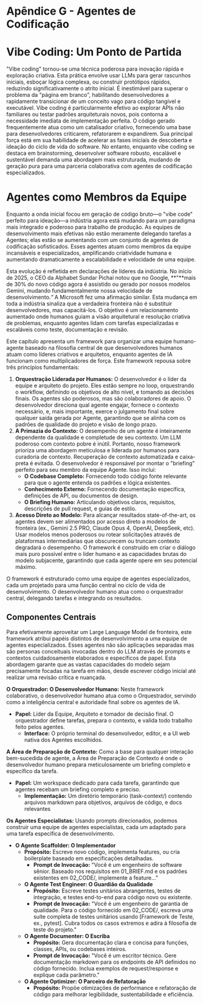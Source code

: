 # Apêndice G - Agentes de Codificação

# Vibe Coding: Um Ponto de Partida

"Vibe coding" tornou-se uma técnica poderosa para inovação rápida e exploração criativa. Esta prática envolve usar LLMs para gerar rascunhos iniciais, esboçar lógica complexa, ou construir protótipos rápidos, reduzindo significativamente o atrito inicial. É inestimável para superar o problema da "página em branco", habilitando desenvolvedores a rapidamente transicionar de um conceito vago para código tangível e executável. Vibe coding é particularmente efetivo ao explorar APIs não familiares ou testar padrões arquiteturais novos, pois contorna a necessidade imediata de implementação perfeita. O código gerado frequentemente atua como um catalisador criativo, fornecendo uma base para desenvolvedores criticarem, refatorarem e expandirem. Sua principal força está em sua habilidade de acelerar as fases iniciais de descoberta e ideação do ciclo de vida do software. No entanto, enquanto vibe coding se destaca em brainstorming, desenvolver software robusto, escalável e sustentável demanda uma abordagem mais estruturada, mudando de geração pura para uma parceria colaborativa com agentes de codificação especializados.

# Agentes como Membros da Equipe

Enquanto a onda inicial focou em geração de código bruto—o "vibe code" perfeito para ideação—a indústria agora está mudando para um paradigma mais integrado e poderoso para trabalho de produção. As equipes de desenvolvimento mais efetivas não estão meramente delegando tarefas a Agentes; elas estão se aumentando com um conjunto de agentes de codificação sofisticados. Esses agentes atuam como membros da equipe incansáveis e especializados, amplificando criatividade humana e aumentando dramaticamente a escalabilidade e velocidade de uma equipe.

Esta evolução é refletida em declarações de líderes da indústria. No início de 2025, o CEO da Alphabet Sundar Pichai notou que no Google, **"**mais de 30% do novo código agora é assistido ou gerado por nossos modelos Gemini, mudando fundamentalmente nossa velocidade de desenvolvimento.*"* A Microsoft fez uma afirmação similar. Esta mudança em toda a indústria sinaliza que a verdadeira fronteira não é substituir desenvolvedores, mas capacitá-los. O objetivo é um relacionamento aumentado onde humanos guiam a visão arquitetural e resolução criativa de problemas, enquanto agentes lidam com tarefas especializadas e escaláveis como teste, documentação e revisão.

Este capítulo apresenta um framework para organizar uma equipe humano-agente baseado na filosofia central de que desenvolvedores humanos atuam como líderes criativos e arquitetos, enquanto agentes de IA funcionam como multiplicadores de força. Este framework repousa sobre três princípios fundamentais:

1. **Orquestração Liderada por Humanos:** O desenvolvedor é o líder da equipe e arquiteto do projeto. Eles estão sempre no loop, orquestrando o workflow, definindo os objetivos de alto nível, e tomando as decisões finais. Os agentes são poderosos, mas são colaboradores de apoio. O desenvolvedor direciona qual agente engajar, fornece o contexto necessário, e, mais importante, exerce o julgamento final sobre qualquer saída gerada por Agente, garantindo que se alinha com os padrões de qualidade do projeto e visão de longo prazo.
2. **A Primazia do Contexto:** O desempenho de um agente é inteiramente dependente da qualidade e completude de seu contexto. Um LLM poderoso com contexto pobre é inútil. Portanto, nosso framework prioriza uma abordagem meticulosa e liderada por humanos para curadoria de contexto. Recuperação de contexto automatizada e caixa-preta é evitada. O desenvolvedor é responsável por montar o "briefing" perfeito para seu membro da equipe Agente. Isso inclui:
   * **O Codebase Completo:** Fornecendo todo código fonte relevante para que o agente entenda os padrões e lógica existentes.
   * **Conhecimento Externo:** Fornecendo documentação específica, definições de API, ou documentos de design.
   * **O Briefing Humano:** Articulando objetivos claros, requisitos, descrições de pull request, e guias de estilo.
3. **Acesso Direto ao Modelo:** Para alcançar resultados state-of-the-art, os agentes devem ser alimentados por acesso direto a modelos de fronteira (ex., Gemini 2.5 PRO, Claude Opus 4, OpenAI, DeepSeek, etc). Usar modelos menos poderosos ou rotear solicitações através de plataformas intermediárias que obscurecem ou truncam contexto degradará o desempenho. O framework é construído em criar o diálogo mais puro possível entre o líder humano e as capacidades brutas do modelo subjacente, garantindo que cada agente opere em seu potencial máximo.

O framework é estruturado como uma equipe de agentes especializados, cada um projetado para uma função central no ciclo de vida de desenvolvimento. O desenvolvedor humano atua como o orquestrador central, delegando tarefas e integrando os resultados.

## Componentes Centrais

Para efetivamente aproveitar um Large Language Model de fronteira, este framework atribui papéis distintos de desenvolvimento a uma equipe de agentes especializados. Esses agentes não são aplicações separadas mas são personas conceituais invocadas dentro do LLM através de prompts e contextos cuidadosamente elaborados e específicos de papel. Esta abordagem garante que as vastas capacidades do modelo sejam precisamente focadas na tarefa em mãos, desde escrever código inicial até realizar uma revisão crítica e nuançada.

**O Orquestrador: O Desenvolvedor Humano:** Neste framework colaborativo, o desenvolvedor humano atua como o Orquestrador, servindo como a inteligência central e autoridade final sobre os agentes de IA.

* **Papel:** Líder da Equipe, Arquiteto e tomador de decisão final. O orquestrador define tarefas, prepara o contexto, e valida todo trabalho feito pelos agentes.
  * **Interface:** O próprio terminal do desenvolvedor, editor, e a UI web nativa dos Agentes escolhidos.

**A Área de Preparação de Contexto:** Como a base para qualquer interação bem-sucedida de agente, a Área de Preparação de Contexto é onde o desenvolvedor humano prepara meticulosamente um briefing completo e específico da tarefa.

* **Papel:** Um workspace dedicado para cada tarefa, garantindo que agentes recebam um briefing completo e preciso.
  * **Implementação:** Um diretório temporário (task-context/) contendo arquivos markdown para objetivos, arquivos de código, e docs relevantes

**Os Agentes Especialistas:** Usando prompts direcionados, podemos construir uma equipe de agentes especialistas, cada um adaptado para uma tarefa específica de desenvolvimento.

* **O Agente Scaffolder: O Implementador**
  * **Propósito:** Escreve novo código, implementa features, ou cria boilerplate baseado em especificações detalhadas.
    * **Prompt de Invocação:** "Você é um engenheiro de software sênior. Baseado nos requisitos em 01_BRIEF.md e os padrões existentes em 02_CODE/, implemente a feature..."
  * **O Agente Test Engineer: O Guardião da Qualidade**
    * **Propósito:** Escreve testes unitários abrangentes, testes de integração, e testes end-to-end para código novo ou existente.
    * **Prompt de Invocação:** "Você é um engenheiro de garantia de qualidade. Para o código fornecido em 02_CODE/, escreva uma suíte completa de testes unitários usando [Framework de Teste, ex., pytest]. Cubra todos os casos extremos e adira à filosofia de teste do projeto."
  * **O Agente Documenter: O Escriba**
    * **Propósito:** Gera documentação clara e concisa para funções, classes, APIs, ou codebases inteiros.
    * **Prompt de Invocação:** "Você é um escritor técnico. Gere documentação markdown para os endpoints de API definidos no código fornecido. Inclua exemplos de request/response e explique cada parâmetro."
  * **O Agente Optimizer: O Parceiro de Refatoração**
    * **Propósito:** Propõe otimizações de performance e refatoração de código para melhorar legibilidade, sustentabilidade e eficiência.
